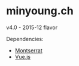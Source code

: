 minyoung.ch
=======
v4.0 - 2015-12 flavor

Dependencies:
* [Montserrat](https://www.google.com/fonts/specimen/Montserrat)
* [Vue.js](http://vuejs.org/)
